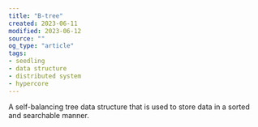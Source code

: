 ```yaml
---
title: "B-tree"
created: 2023-06-11
modified: 2023-06-12
source: ""
og_type: "article"
tags:
- seedling
- data structure
- distributed system
- hypercore
---
```


A self-balancing tree data structure that is used to store data in a sorted and searchable manner.